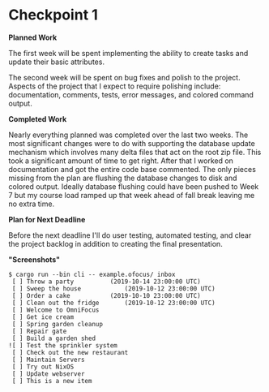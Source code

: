 Checkpoint 1
============

**Planned Work**

The first week will be spent implementing the ability to create tasks and update
their basic attributes.

The second week will be spent on bug fixes and polish to the project. Aspects of the
project that I expect to require polishing include: documentation, comments,
tests, error messages, and colored command output.

**Completed Work**

Nearly everything planned was completed over the last two weeks. The most
significant changes were to do with supporting the database update mechanism
which involves many delta files that act on the root zip file. This took a
significant amount of time to get right. After that I worked on documentation
and got the entire code base commented. The only pieces missing from the plan
are flushing the database changes to disk and colored output. Ideally database
flushing could have been pushed to Week 7 but my course load ramped up that week
ahead of fall break leaving me no extra time.

**Plan for Next Deadline**

Before the next deadline I'll do user testing, automated testing, and clear
the project backlog in addition to creating the final presentation.

**"Screenshots"**

```
$ cargo run --bin cli -- example.ofocus/ inbox
 [ ] Throw a party			(2019-10-14 23:00:00 UTC)
 [ ] Sweep the house			(2019-10-12 23:00:00 UTC)
 [ ] Order a cake			(2019-10-10 23:00:00 UTC)
 [ ] Clean out the fridge		(2019-10-12 23:00:00 UTC)
 [ ] Welcome to OmniFocus		
 [ ] Get ice cream			
 [ ] Spring garden cleanup		
 [ ] Repair gate			
 [ ] Build a garden shed		
![ ] Test the sprinkler system	
 [ ] Check out the new restaurant	
 [ ] Maintain Servers			
 [ ] Try out NixOS			
 [ ] Update webserver			
 [ ] This is a new item
```
